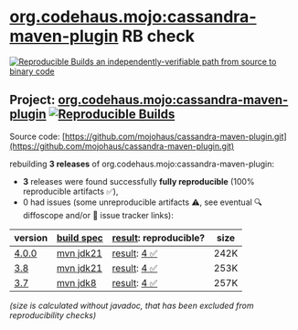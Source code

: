 [org.codehaus.mojo:cassandra-maven-plugin](https://central.sonatype.com/artifact/org.codehaus.mojo/cassandra-maven-plugin/versions) RB check
=======

[![Reproducible Builds](https://reproducible-builds.org/images/logos/rb.svg) an independently-verifiable path from source to binary code](https://reproducible-builds.org/)

## Project: [org.codehaus.mojo:cassandra-maven-plugin](https://central.sonatype.com/artifact/org.codehaus.mojo/cassandra-maven-plugin/versions) [![Reproducible Builds](https://img.shields.io/endpoint?url=https://raw.githubusercontent.com/jvm-repo-rebuild/reproducible-central/master/content/org/codehaus/mojo/cassandra-maven-plugin/badge.json)](https://github.com/jvm-repo-rebuild/reproducible-central/blob/master/content/org/codehaus/mojo/cassandra-maven-plugin/README.md)

Source code: [https://github.com/mojohaus/cassandra-maven-plugin.git](https://github.com/mojohaus/cassandra-maven-plugin.git)

rebuilding **3 releases** of org.codehaus.mojo:cassandra-maven-plugin:
- **3** releases were found successfully **fully reproducible** (100% reproducible artifacts :white_check_mark:),
- 0 had issues (some unreproducible artifacts :warning:, see eventual :mag: diffoscope and/or :memo: issue tracker links):

| version | [build spec](/BUILDSPEC.md) | [result](https://reproducible-builds.org/docs/jvm/): reproducible? | size |
| -- | --------- | ------ | -- |
| [4.0.0](https://central.sonatype.com/artifact/org.codehaus.mojo/cassandra-maven-plugin/4.0.0/pom) | [mvn jdk21](cassandra-maven-plugin-4.0.0.buildspec) | [result](cassandra-maven-plugin-4.0.0.buildinfo): [4 :white_check_mark: ](cassandra-maven-plugin-4.0.0.buildcompare) | 242K |
| [3.8](https://central.sonatype.com/artifact/org.codehaus.mojo/cassandra-maven-plugin/3.8/pom) | [mvn jdk21](cassandra-maven-plugin-3.8.buildspec) | [result](cassandra-maven-plugin-3.8.buildinfo): [4 :white_check_mark: ](cassandra-maven-plugin-3.8.buildcompare) | 253K |
| [3.7](https://central.sonatype.com/artifact/org.codehaus.mojo/cassandra-maven-plugin/3.7/pom) | [mvn jdk8](cassandra-maven-plugin-3.7.buildspec) | [result](cassandra-maven-plugin-3.7.buildinfo): [4 :white_check_mark: ](cassandra-maven-plugin-3.7.buildcompare) | 257K |

<i>(size is calculated without javadoc, that has been excluded from reproducibility checks)</i>
